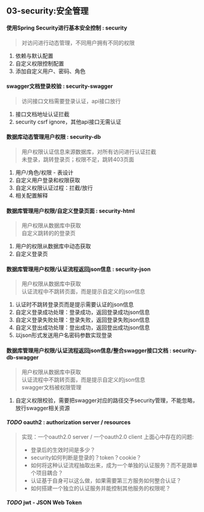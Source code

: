 ## 03-security:安全管理
#### 使用Spring Security进行基本安全控制 : security
> 对访问进行动态管理，不同用户拥有不同的权限<br/>
1. 依赖与默认配置
1. 自定义权限控制配置
1. 添加自定义用户、密码、角色

#### swagger文档登录校验 : security-swagger
> 访问接口文档需要登录认证，api接口放行<br/>
1. 接口文档地址认证拦截
1. security csrf ignore，其他api接口无需认证

#### 数据库动态管理用户权限 : security-db
> 用户权限认证信息来源数据库，对所有访问进行认证拦截<br/>
> 未登录，跳转登录页；权限不足，跳转403页面<br/>
1. 用户/角色/权限 - 表设计
1. 自定义用户登录和权限获取
1. 自定义权限认证过程：拦截/放行
1. 相关配置解释

#### 数据库管理用户权限/自定义登录页面 : security-html
> 用户权限从数据库中获取<br/>
> 自定义跳转的的登录页<br/>
1. 用户的权限从数据库中动态获取
1. 自定义登录页

#### 数据库管理用户权限/认证流程返回json信息 : security-json
> 用户权限从数据库中获取<br/>
> 认证流程中不跳转页面，而是提示自定义的json信息<br/>
1. 认证时不跳转登录页而是提示需要认证的json信息
1. 自定义登录成功处理：登录成功，返回登录成功json信息
1. 自定义登录失败处理：登录失败，返回登录失败json信息
1. 自定义登出成功处理：登出成功，返回登出成功json信息
1. 以json形式发送用户名密码参数实现登录

#### 数据库管理用户权限/认证流程返回json信息/整合swagger接口文档 : security-db-swagger
> 用户权限从数据库中获取<br/>
> 认证流程中不跳转页面，而是提示自定义的json信息<br/>
> swagger文档被权限管理<br/>
1. 自定义权限校验，需要把swagger对应的路径交予security管理，不能忽略，放行swagger相关资源

#### *TODO* oauth2 : authorization server / resources
> 实现：一个oauth2.0 server / 一个oauth2.0 client
> 上面心中存在的问题:
> - 登录后的生效时间是多少？
> - security如何判断是登录的？token？cookie？
> - 如何将这种认证流程抽取出来，成为一个单独的认证服务？而不是跟单个项目耦合？
> - 认证基于自身可以这么做，如果需要第三方服务如何整合认证？
> - 如何搭建一个独立的认证服务并能控制其他服务的权限呢？

#### *TODO* jwt - JSON Web Token